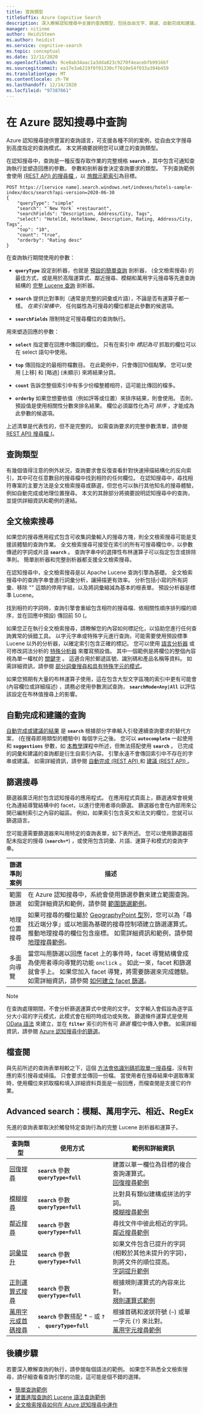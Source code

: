 ```yaml
---
title: 查詢類型
titleSuffix: Azure Cognitive Search
description: 深入瞭解認知搜尋中支援的查詢類型，包括自由文字、篩選、自動完成和建議、地理搜尋、系統查詢和檔查閱。
manager: nitinme
author: HeidiSteen
ms.author: heidist
ms.service: cognitive-search
ms.topic: conceptual
ms.date: 12/11/2020
ms.openlocfilehash: 9ce0ab34aac1a3dda823c9270f4eacebfb99166f
ms.sourcegitcommit: ea17e3a6219f0f01330cf7610e54f033a394b459
ms.translationtype: MT
ms.contentlocale: zh-TW
ms.lasthandoff: 12/14/2020
ms.locfileid: "97387661"
---
```

# <a name="querying-in-azure-cognitive-search"></a>在 Azure 認知搜尋中查詢

Azure 認知搜尋提供豐富的查詢語言，可支援各種不同的案例，從自由文字搜尋到高度指定的查詢模式。 本文將摘要說明您可以建立的查詢類型。

在認知搜尋中，查詢是一種反復存取作業的完整規格 **`search`** ，其中包含可通知查詢執行並塑造回應的參數。 參數和剖析器會決定查詢要求的類型。 下列查詢範例會使用 [ (REST API) 的搜尋檔 ](/rest/api/searchservice/search-documents)，以 [旅館示範索引](search-get-started-portal.md)為目標。

```http
POST https://[service name].search.windows.net/indexes/hotels-sample-index/docs/search?api-version=2020-06-30
{
    "queryType": "simple"
    "search": "`New York` +restaurant",
    "searchFields": "Description, Address/City, Tags",
    "select": "HotelId, HotelName, Description, Rating, Address/City, Tags",
    "top": "10",
    "count": "true",
    "orderby": "Rating desc"
}
```

在查詢執行期間使用的參數：

+ **`queryType`** 設定剖析器，也就是 [預設的簡單查詢](search-query-simple-examples.md) 剖析器， (全文檢索搜尋) 的最佳方式，或是用於高階運算式、鄰近搜尋、模糊和萬用字元搜尋等先進查詢結構的 [完整 Lucene 查詢](search-query-lucene-examples.md) 剖析器。

+ **`search`** 提供比對準則（通常是完整的詞彙或片語），不論是否有運算子都一樣。 *在索引架構中，* 任何屬性為可搜尋的欄位都是此參數的候選項。

+ **`searchFields`** 限制特定可搜尋欄位的查詢執行。

用來塑造回應的參數：

+ **`select`** 指定要在回應中傳回的欄位。 只有在索引中 *標記為可* 抓取的欄位可以在 select 語句中使用。

+ **`top`** 傳回指定的最相符檔數目。 在此範例中，只會傳回10個點擊。 您可以使用 [上移] 和 [略過] (未顯示) 來將結果分頁。

+ **`count`** 告訴您整個索引中有多少份檔整體相符，這可能比傳回的檔多。 

+ **`orderby`** 如果您想要依值（例如評等或位置）來排序結果，則會使用。 否則，預設值是使用相關性分數來排名結果。 欄位必須屬性化為可 *排序* ，才能成為此參數的候選項。

上述清單是代表性的，但不是完整的。 如需查詢要求的完整參數清單，請參閱 [REST API) 搜尋檔 (](/rest/api/searchservice/search-documents)。

<a name="types-of-queries"></a>

## <a name="types-of-queries"></a>查詢類型

有幾個值得注意的例外狀況，查詢要求會反復查看針對快速掃描結構化的反向索引，其中可在任意數目的搜尋檔中找到相符的任何欄位。 在認知搜尋中，尋找相符專案的主要方法是全文檢索搜尋或篩選，但您也可以執行其他知名的搜尋體驗，例如自動完成或地理位置搜尋。 本文的其餘部分將摘要說明認知搜尋中的查詢，並提供詳細資訊和範例的連結。

## <a name="full-text-search"></a>全文檢索搜尋

如果您的搜尋應用程式包含可收集詞彙輸入的搜尋方塊，則全文檢索搜尋可能是支援該體驗的查詢作業。 全文檢索搜尋可接受在索引的所有可搜尋欄位中，以參數傳遞的字詞或片語 **`search`** 。  查詢字串中的選擇性布林運算子可以指定包含或排除準則。 簡單剖析器和完整剖析器都支援全文檢索搜尋。

在認知搜尋中，全文檢索搜尋是以 Apache Lucene 查詢引擎為基礎。 全文檢索搜尋中的查詢字串會進行詞彙分析，讓掃描更有效率。 分析包括小寫的所有詞彙、移除 "" 這類的停用字組，以及將詞彙縮減為基本的根表單。 預設分析器是標準 Lucene。

找到相符的字詞時，查詢引擎會重組包含相符的搜尋檔、依相關性順序排列檔的順序，並在回應中預設) 傳回前 50 (。

如果您正在執行全文檢索搜尋，請瞭解您的內容如何標記化，以協助您進行任何查詢異常的偵錯工具。 以字元字串或特殊字元進行查詢，可能需要使用預設標準 Lucene 以外的分析器，以確定索引包含正確的標記。 您可以使用 [語言分析器](index-add-language-analyzers.md#language-analyzer-list) 或可修改詞法分析的 [特殊分析器](index-add-custom-analyzers.md#AnalyzerTable) 來覆寫預設值。 其中一個範例是將欄位的整個內容視為單一權杖的 [關鍵字](https://lucene.apache.org/core/6_6_1/analyzers-common/org/apache/lucene/analysis/core/KeywordAnalyzer.html) 。 這適合用於郵遞區號、識別碼和產品名稱等資料。 如需詳細資訊，請參閱 [部分詞彙搜尋和具有特殊字元的模式](search-query-partial-matching.md)。

如果您預期有大量的布林運算子使用，這在包含大型文字區塊的索引中更有可能會 (內容欄位或詳細描述) ，請務必使用參數測試查詢， **`searchMode=Any|All`** 以評估該設定在布林值搜尋上的影響。

## <a name="autocomplete-and-suggested-queries"></a>自動完成和建議的查詢

[自動完成或建議的結果](search-autocomplete-tutorial.md) 是 **`search`** 根據部分字串輸入引發連續查詢要求的替代方案， (在搜尋即用類型的體驗中) 每個字元之後。 您可以 **`autocomplete`** 一起使用和 **`suggestions`** 參數，如 [本教學](tutorial-csharp-type-ahead-and-suggestions.md)課程中所述，但無法搭配使用 **`search`** 。 已完成的詞彙和建議的查詢都是衍生自索引內容。 引擎永遠不會傳回索引中不存在的字串或建議。 如需詳細資訊，請參閱 [自動完成 (REST API) ](/rest/api/searchservice/autocomplete) 和 [建議 (REST API) ](/rest/api/searchservice/suggestions)。

## <a name="filter-search"></a>篩選搜尋

篩選器廣泛用於包含認知搜尋的應用程式。 在應用程式頁面上，篩選通常會視覺化為連結導覽結構中的 facet，以進行使用者導向篩選。 篩選器也會在內部用來公開已編制索引之內容的磁區。 例如，如果索引包含英文和法文的欄位，您就可以篩選語言。 

您可能還需要篩選器來叫用特定的查詢表單，如下表所述。 您可以使用篩選器搭配未指定的搜尋 (**`search=*`**) ，或使用包含詞彙、片語、運算子和模式的查詢字串。

| 篩選準則案例 | 描述 |
|-----------------|-------------|
| 範圍篩選 | 在 Azure 認知搜尋中，系統會使用篩選參數來建立範圍查詢。 如需詳細資訊和範例，請參閱 [範圍篩選範例](search-query-simple-examples.md#example-4-range-filters)。 |
| 地理位置搜尋 | 如果可搜尋的欄位屬於 [GeographyPoint 型](/rest/api/searchservice/supported-data-types)別，您可以為「尋找近端分享」或以地圖為基礎的搜尋控制項建立篩選運算式。 推動地理搜尋的欄位包含座標。 如需詳細資訊和範例，請參閱 [地理搜尋範例](search-query-simple-examples.md#example-5-geo-search)。 |
| 多面向導覽 | 當您叫用篩選以回應 facet 上的事件時，facet 導覽結構會成為使用者導向導覽的功能 `onclick` 。 如此一來，facet 和篩選就會手上。 如果您加入 facet 導覽，將需要篩選來完成體驗。 如需詳細資訊，請參閱 [如何建立 facet 篩選](search-filters-facets.md)。 |

> [!NOTE]
> 在查詢處理期間，不會分析篩選運算式中使用的文字。 文字輸入會假設為逐字區分大小寫的字元模式，此模式會在相符時成功或失敗。 篩選條件運算式是使用 [OData 語法](query-odata-filter-orderby-syntax.md) 來建立，並在 **`filter`** 索引的所有可 *篩選* 欄位中傳入參數。 如需詳細資訊，請參閱 [Azure 認知搜尋中的篩選](search-filters.md)。

## <a name="document-look-up"></a>檔查閱

與先前所述的查詢表單相較之下，這個 [方法會依識別碼抓取單一搜尋檔](/rest/api/searchservice/lookup-document)，沒有對應的索引搜尋或掃描。 只會要求並傳回一份檔。 當使用者在搜尋結果中選取專案時，使用欄位來抓取檔和填入詳細資料頁面是一般回應，而檔查閱是支援它的作業。

## <a name="advanced-search-fuzzy-wildcard-proximity-regex"></a>Advanced search：模糊、萬用字元、相近、RegEx

先進的查詢表單取決於觸發特定查詢行為的完整 Lucene 剖析器和運算子。

| 查詢類型 | 使用方式 | 範例和詳細資訊 |
|------------|--------|------------------------------|
| [回復搜尋](query-lucene-syntax.md#bkmk_fields) | **`search`**  參數 **`queryType=full`**  | 建置以單一欄位為目標的複合查詢運算式。 <br/>[回復搜尋範例](search-query-lucene-examples.md#example-2-fielded-search) |
| [模糊搜尋](query-lucene-syntax.md#bkmk_fuzzy) | **`search`** 參數 **`queryType=full`** | 比對具有類似建構或拼法的字詞。 <br/>[模糊搜尋範例](search-query-lucene-examples.md#example-3-fuzzy-search) |
| [鄰近搜尋](query-lucene-syntax.md#bkmk_proximity) | **`search`** 參數 **`queryType=full`** | 尋找文件中彼此相近的字詞。 <br/>[鄰近搜尋範例](search-query-lucene-examples.md#example-4-proximity-search) |
| [詞彙提升](query-lucene-syntax.md#bkmk_termboost) | **`search`** 參數 **`queryType=full`** | 如果文件包含已提升的字詞 (相較於其他未提升的字詞)，則將文件的順位提高。 <br/>[字詞提升範例](search-query-lucene-examples.md#example-5-term-boosting) |
| [正則運算式搜尋](query-lucene-syntax.md#bkmk_regex) | **`search`** 參數 **`queryType=full`** | 根據規則運算式的內容來比對。 <br/>[規則運算式範例](search-query-lucene-examples.md#example-6-regex) |
|  [萬用字元或首碼搜尋](query-lucene-syntax.md#bkmk_wildcard) | **`search`** 參數搭配 * *_`~`_* 或 **`?`** 、 **`queryType=full`**| 根據首碼和波狀符號 (`~`) 或單一字元 (`?`) 來比對。 <br/>[萬用字元搜尋範例](search-query-lucene-examples.md#example-7-wildcard-search) |

## <a name="next-steps"></a>後續步驟

若要深入瞭解查詢的執行，請參閱每個語法的範例。 如果您不熟悉全文檢索搜尋，請仔細查看查詢引擎的功能，這可能是個不錯的選擇。

+ [簡單查詢範例](search-query-simple-examples.md)
+ [建置進階查詢的 Lucene 語法查詢範例](search-query-lucene-examples.md)
+ [全文檢索搜尋如何在 Azure 認知搜尋中運作](search-lucene-query-architecture.md)